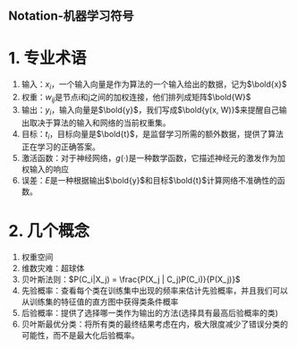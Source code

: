 Notation-机器学习符号
---

# 1. 专业术语
1. 输入：$x_i$，一个输入向量是作为算法的一个输入给出的数据，记为$\bold{x}$
2. 权重：$w_{ij}$是节点i和j之间的加权连接，他们排列成矩阵$\bold{W}$
3. 输出：$y_i$，输入向量是$\bold{y}$，我们写成$\bold{y(x, W)}$来提醒自己输出取决于算法的输入和网络的当前权重集。
4. 目标：$t_i$，目标向量是$\bold{t}$，是监督学习所需的额外数据，提供了算法正在学习的正确答案。
5. 激活函数：对于神经网络，$g(·)$是一种数学函数，它描述神经元的激发作为加权输入的响应
6. 误差：$E$是一种根据输出$\bold{y}$和目标$\bold{t}$计算网络不准确性的函数。

# 2. 几个概念
1. 权重空间
2. 维数灾难：超球体
3. 贝叶斯法则：$P(C_i|X_j) = \frac{P(X_j | C_j)P(C_i)}{P(X_j)}$
4. 先验概率：查看每个类在训练集中出现的频率来估计先验概率，并且我们可以从训练集的特征值的直方图中获得类条件概率
5. 后验概率：提供了选择哪一类作为输出的方法(选择具有最高后验概率的类)
6. 贝叶斯最优分类：将所有类的最终结果考虑在内，极大限度减少了错误分类的可能性，而不是最大化后验概率。